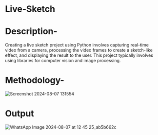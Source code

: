 # Live-Sketch
# Description-
Creating a live sketch project using Python involves capturing real-time video from a camera, processing the video frames to create a sketch-like effect, and displaying the result to the user. This project typically involves using libraries for computer vision and image processing.
# Methodology-
![Screenshot 2024-08-07 131554](https://github.com/user-attachments/assets/86869ebc-0af9-4671-923b-fcdd14a13576)
# Output
![WhatsApp Image 2024-08-07 at 12 45 25_ab5b662c](https://github.com/user-attachments/assets/91a6dab3-1064-49af-8b1d-aab239753ee4)
